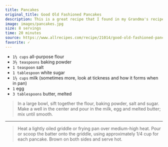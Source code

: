 ```yaml
---
title: Pancakes
original_title: Good Old Fashioned Pancakes
description: This is a great recipe that I found in my Grandma's recipe book. Judging from the weathered look of this recipe card, this was a family favorite.
image: images/pancakes.jpg
size: 8 servings
time: 20 minutes
source: https://www.allrecipes.com/recipe/21014/good-old-fashioned-pancakes/
favorite: ✓
---
```


* `1½ cups` all-purpose flour
* `3½ teaspoons` baking powder
* `1 teaspoon` salt
* `1 tablespoon` white sugar
* `1½ cups` milk (sometimes more, look at tickness and how it forms when in pan)
* `1` egg
* `3 tablespoons` butter, melted

> In a large bowl, sift together the flour, baking powder, salt and sugar. Make a well in the center and pour in the milk, egg and melted butter; mix until smooth.

---

> Heat a lightly oiled griddle or frying pan over medium-high heat. Pour or scoop the batter onto the griddle, using approximately 1/4 cup for each pancake. Brown on both sides and serve hot. 
